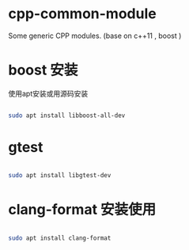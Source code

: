 # cpp-common-module
Some generic CPP modules. (base on c++11 , boost )

# boost 安装

使用apt安装或用源码安装

```bash

sudo apt install libboost-all-dev

```

# gtest
```bash

sudo apt install libgtest-dev

```

# clang-format 安装使用

```bash

sudo apt install clang-format

```


####

